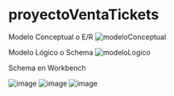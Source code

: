 # proyectoVentaTickets
Modelo Conceptual o E/R
![modeloConceptual](https://user-images.githubusercontent.com/105894228/206931073-567d9b6b-565a-4113-931c-ece3e37f2bbb.png)


Modelo Lógico o Schema
![modeloLogico](https://user-images.githubusercontent.com/105894228/206954932-f548283b-8fa8-451f-805f-00ddb94c1967.png)

Schema en Workbench

![image](https://user-images.githubusercontent.com/105894228/210290101-6ac5bac1-a0a6-429f-8425-c80b610a7617.png)
![image](https://user-images.githubusercontent.com/105894228/210290111-77d4c9f6-53c9-48b3-a9bc-c92849e91259.png)
![image](https://user-images.githubusercontent.com/105894228/210290119-90630b61-772e-4628-bf9d-09aafeaa2f5f.png)
